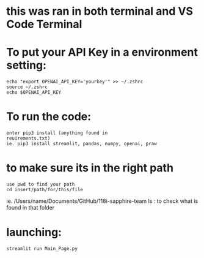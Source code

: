 # this was ran in both terminal and VS Code Terminal

# To put your API Key in a environment setting:
    echo "export OPENAI_API_KEY='yourkey'" >> ~/.zshrc
    source ~/.zshrc
    echo $OPENAI_API_KEY

# To run the code: 
    enter pip3 install (anything found in 
    reuirements.txt)
    ie. pip3 install streamlit, pandas, numpy, openai, praw

# to make sure its in the right path
    use pwd to find your path
    cd insert/path/for/this/file 
   ie. /Users/name/Documents/GitHub/118i-sapphire-team
    ls : to check what is found in that folder 

# launching: 
    streamlit run Main_Page.py